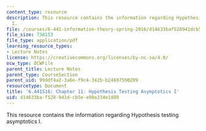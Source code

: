 ```yaml
---
content_type: resource
description: This resource contains the information regarding Hypothesis testing asymptotics
  I.
file: /courses/6-441-information-theory-spring-2016/d14633baf528941dcb5ee00a334e1d89_MIT6_441S16_chapter_11.pdf
file_size: 738153
file_type: application/pdf
learning_resource_types:
- Lecture Notes
license: https://creativecommons.org/licenses/by-nc-sa/4.0/
ocw_type: OCWFile
parent_title: Lecture Notes
parent_type: CourseSection
parent_uid: 99ddf4a2-3a6e-f9c4-342b-b24697590209
resourcetype: Document
title: '6.441S16: Chapter 11: Hypothesis Testing Asymptotics I'
uid: d14633ba-f528-941d-cb5e-e00a334e1d89
---
```

This resource contains the information regarding Hypothesis testing asymptotics I.